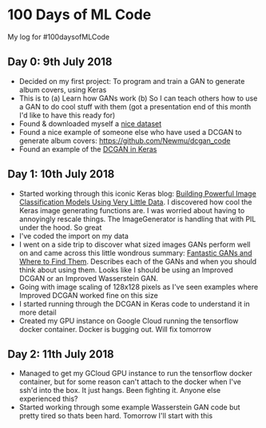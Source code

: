 # 100 Days of ML Code
My log for #100daysofMLCode

## Day 0: 9th July 2018

- Decided on my first project: To program and train a GAN to generate album covers, using Keras
- This is to (a) Learn how GANs work (b) So I can teach others how to use a GAN to do cool stuff with them (got a presentation end of this month I'd like to have this ready for)
- Found & downloaded myself a [nice dataset](https://blog.archive.org/2015/05/27/experiment-with-one-million-album-covers/)
- Found a nice example of someone else who have used a DCGAN to generate album covers: https://github.com/Newmu/dcgan_code
- Found an example of the [DCGAN in Keras](https://github.com/eriklindernoren/Keras-GAN#dcgan)

## Day 1: 10th July 2018

- Started working through this iconic Keras blog: [Building Powerful Image Classification Models Using Very Little Data](https://blog.keras.io/building-powerful-image-classification-models-using-very-little-data.html). I discovered how cool the Keras image generating functions are. I was worried about having to annoyingly rescale things. The ImageGenerator is handling that with PIL under the hood. So great
- I've coded the import on my data
- I went on a side trip to discover what sized images GANs perform well on and came across this little wondrous summary: [Fantastic GANs and Where to Find Them](http://guimperarnau.com/blog/2017/03/Fantastic-GANs-and-where-to-find-them). Describes each of the GANs and when you should think about using them. Looks like I should be using an Improved DCGAN or an Improved Wasserstein GAN. 
- Going with image scaling of 128x128 pixels as I've seen examples where Improved DCGAN worked fine on this size
- I started running through the DCGAN in Keras code to understand it in more detail
- Created my GPU instance on Google Cloud running the tensorflow docker container. Docker is bugging out. Will fix tomorrow 


## Day 2: 11th July 2018

- Managed to get my GCloud GPU instance to run the tensorflow docker container, but for some reason can't attach to the docker when I've ssh'd into the box. It just hangs. Been fighting it. Anyone else experienced this?
- Started working through some example Wasserstein GAN code but pretty tired so thats been hard. Tomorrow I'll start with this 